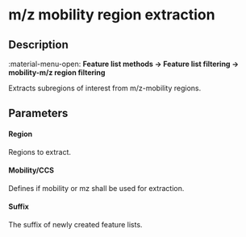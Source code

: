 # **m/z mobility region extraction**

## **Description**

:material-menu-open: **Feature list methods → Feature list filtering → mobility-m/z region filtering**

Extracts subregions of interest from m/z-mobility regions.

## **Parameters**

#### **Region**

Regions to extract.

#### **Mobility/CCS**

Defines if mobility or mz shall be used for extraction.

#### **Suffix**

The suffix of newly created feature lists.

[//]: # (TODO Add more details)